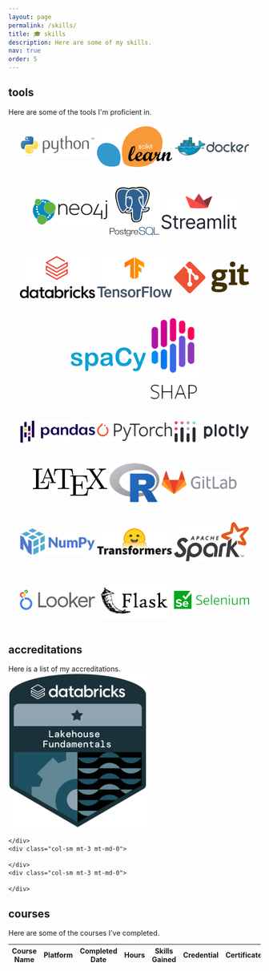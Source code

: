 ```yaml
---
layout: page
permalink: /skills/
title: 🎓 skills
description: Here are some of my skills.
nav: true
order: 5
---
```


<div class="projects">
<h2 class="category">tools</h2>
  Here are some of the tools I'm proficient in.
  <div class="row mt-3">
    <div class="col-sm mt-3 mt-md-0">
      <center>
        <img src="/assets/img/skills/python.png" width="150" style="vertical-align:middle;margin:20px 0px">
        <img src="/assets/img/skills/sklearn.png" width="150" style="vertical-align:middle;margin:20px 0px">
        <img src="/assets/img/skills/docker.png" width="150" style="vertical-align:middle;margin:20px 0px">
        <img src="/assets/img/skills/neo4j.png" width="150" style="vertical-align:middle;margin:20px 0px">
        <img src="/assets/img/skills/postgressql.png" width="100" style="vertical-align:middle;margin:20px 0px">
        <img src="/assets/img/skills/streamlit.png" width="150" style="vertical-align:middle;margin:20px 0px">
      </center>
    </div>
    <div class="col-sm mt-3 mt-md-0">
      <center>
        <img src="/assets/img/skills/databricks.png" width="150" style="vertical-align:middle;margin:20px 0px">
        <img src="/assets/img/skills/tensorflow.png" width="150" style="vertical-align:middle;margin:20px 0px">
        <img src="/assets/img/skills/git.png" width="150" style="vertical-align:middle;margin:20px 0px">
        <img src="/assets/img/skills/spacy.png" width="150" style="vertical-align:middle;margin:20px 0px">
        <img src="/assets/img/skills/shap.png" width="100" style="vertical-align:middle;margin:20px 0px">
      </center>
    </div>
    <div class="col-sm mt-3 mt-md-0">
      <center>
        <img src="/assets/img/skills/pandas.png" width="150" style="vertical-align:middle;margin:20px 0px">
        <img src="/assets/img/skills/pytorch.png" width="150" style="vertical-align:middle;margin:20px 0px">
        <img src="/assets/img/skills/plotly.png" width="150" style="vertical-align:middle;margin:20px 0px">
        <img src="/assets/img/skills/latex.png" width="150" style="vertical-align:middle;margin:20px 0px">
        <img src="/assets/img/skills/r.png" width="100" style="vertical-align:middle;margin:20px 0px">
        <img src="/assets/img/skills/gitlab.png" width="150" style="vertical-align:middle;margin:20px 0px">
      </center>
    </div>
    <div class="col-sm mt-3 mt-md-0">
      <center>
        <img src="/assets/img/skills/numpy.png" width="150" style="vertical-align:middle;margin:20px 0px">
        <img src="/assets/img/skills/transformers.png" width="150" style="vertical-align:middle;margin:20px 0px">
        <img src="/assets/img/skills/spark.png" width="150" style="vertical-align:middle;margin:20px 0px">
        <img src="/assets/img/skills/looker.png" width="150" style="vertical-align:middle;margin:20px 0px">
        <img src="/assets/img/skills/flask.png" width="150" style="vertical-align:middle;margin:20px 0px">
        <img src="/assets/img/skills/selenium.png" width="150" style="vertical-align:middle;margin:20px 0px">
      </center>
    </div>
  </div>
<h2 class="category">accreditations</h2>
  Here is a list of my accreditations.
  <div class="row mt-3">
    <div class="col-sm mt-3 mt-md-0">
      <a href="https://credentials.databricks.com/55fb7987-70cc-4296-802c-58a4924c76c2#gs.yqniy9" target="_blank">
        <img src="/assets/img/skills/lakehouse_fundamentals.png">
      </a>
    </div>
    <div class="col-sm mt-3 mt-md-0">
      
    </div>
    <div class="col-sm mt-3 mt-md-0">
      
    </div>
    <div class="col-sm mt-3 mt-md-0">
      
    </div>
</div>
<h2 class="category">courses</h2>
  Here are some of the courses I've completed.
  <table
  data-click-to-select="false"
  data-height="780"
  data-pagination="true"
  data-search="true"
  data-toggle="table"
  data-url="{{ '/assets/json/courses.json' | relative_url }}">
  <thead>
    <tr>
      <th data-field="name" data-halign="left" data-align="left" data-sortable="true">Course Name</th>
      <th data-field="platform" data-halign="center" data-align="center" data-sortable="true">Platform</th>
      <th data-field="date" data-halign="center" data-align="center" data-sortable="true">Completed Date</th>
      <th data-field="hours" data-halign="center" data-align="center" data-sortable="true">Hours</th>
      <th data-field="skills" data-halign="left" data-align="left" data-sortable="true">Skills Gained</th>
      <th data-field="credential" data-halign="center" data-align="center" data-sortable="true">Credential</th>
      <th data-field="certificate" data-halign="center" data-align="center" data-sortable="true">Certificate</th>
    </tr>
  </thead>
</table>
</div>
